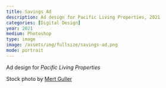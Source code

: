 ```yaml
---
title: Savings Ad
description: Ad design for Pacific Living Properties, 2021
categories: [Digital Design]
year: 2021
medium: Photoshop
type: image
image: /assets/img/fullsize/savings-ad.png
mode: portrait
---
```


Ad design for *Pacific Living Properties*

Stock photo by [Mert Guller](https://unsplash.com/@mertguller)
